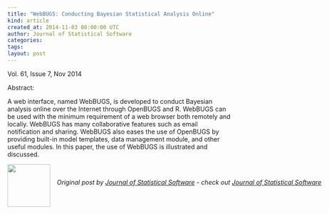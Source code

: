 ```yaml
---
title: "WebBUGS: Conducting Bayesian Statistical Analysis Online"
kind: article
created_at: 2014-11-03 08:00:00 UTC
author: Journal of Statistical Software
categories: 
tags: 
layout: post
---
```

<p>Vol. 61, Issue 7, Nov 2014</p><p>Abstract: <p>A web interface, named WebBUGS, is developed to conduct Bayesian analysis online over the Internet through OpenBUGS and R. WebBUGS can be used with the minimum requirement of a web browser both remotely and locally. WebBUGS has many collaborative features such as email notification and sharing. WebBUGS also eases the use of OpenBUGS by providing built-in model templates, data management module, and other useful modules. In this paper, the use of WebBUGS is illustrated and discussed.
</p></p><div class="author">
  <img src="" style="width: 96px; height: 96;">
  <span style="position: absolute; padding: 32px 15px;">
    <i>Original post by <a href="http://twitter.com/">Journal of Statistical Software</a> - check out <a href="http://www.jstatsoft.org/rss">Journal of Statistical Software</a></i>
  </span>
</div>
